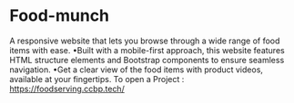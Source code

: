 # Food-munch
A responsive website that lets you browse through a wide range of food items with ease.
•Built with a mobile-first approach, this website features HTML structure elements and Bootstrap
components to ensure seamless navigation.
•Get a clear view of the food items with product videos, available at your fingertips.
To open a Project : https://foodserving.ccbp.tech/

